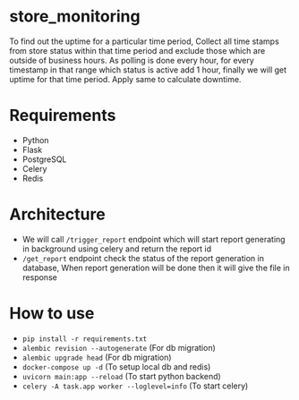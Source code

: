 # store_monitoring
To find out the uptime for a particular time period, Collect all time stamps from store status within that time period and exclude those which are outside of business hours.
As polling is done every hour, for every timestamp in that range which status is active add 1 hour, finally we will get uptime for that time period. Apply same to calculate downtime.
# Requirements
- Python
- Flask
- PostgreSQL
- Celery
- Redis
# Architecture
- We will call ```/trigger_report``` endpoint which will start report generating in background using celery and return the report id
- ```/get_report``` endpoint check the status of the report generation in database, When report generation will be done then it will give the file in response
# How to use
- ``` pip install -r requirements.txt ```
- ```alembic revision --autogenerate``` (For db migration)
- ```alembic upgrade head``` (For db migration)
- ```docker-compose up -d``` (To setup local db and redis)
- ```uvicorn main:app --reload``` (To start python backend)
- ```celery -A task.app worker --loglevel=info``` (To start celery)
